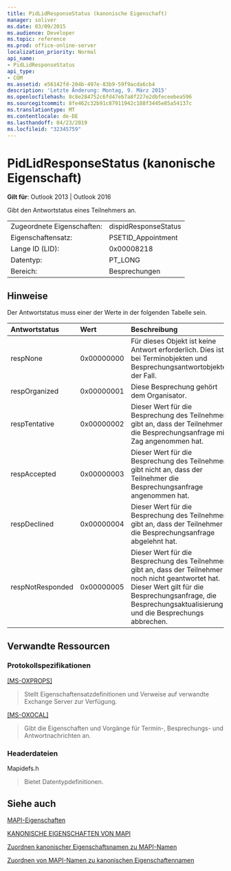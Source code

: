 ```yaml
---
title: PidLidResponseStatus (kanonische Eigenschaft)
manager: soliver
ms.date: 03/09/2015
ms.audience: Developer
ms.topic: reference
ms.prod: office-online-server
localization_priority: Normal
api_name:
- PidLidResponseStatus
api_type:
- COM
ms.assetid: e56142fd-204b-497e-83b9-59f9acda6cb4
description: 'Letzte Änderung: Montag, 9. März 2015'
ms.openlocfilehash: 8c8e284752c6fd47eb7a8f227e2dbfeceebea596
ms.sourcegitcommit: 8fe462c32b91c87911942c188f3445e85a54137c
ms.translationtype: MT
ms.contentlocale: de-DE
ms.lasthandoff: 04/23/2019
ms.locfileid: "32345759"
---
```

# <a name="pidlidresponsestatus-canonical-property"></a>PidLidResponseStatus (kanonische Eigenschaft)

  
  
**Gilt für**: Outlook 2013 | Outlook 2016 
  
Gibt den Antwortstatus eines Teilnehmers an.
  
|||
|:-----|:-----|
|Zugeordnete Eigenschaften:  <br/> |dispidResponseStatus  <br/> |
|Eigenschaftensatz:  <br/> |PSETID_Appointment  <br/> |
|Lange ID (LID):  <br/> |0x00008218  <br/> |
|Datentyp:  <br/> |PT_LONG  <br/> |
|Bereich:  <br/> |Besprechungen  <br/> |
   
## <a name="remarks"></a>Hinweise

Der Antwortstatus muss einer der Werte in der folgenden Tabelle sein.
  
|**Antwortstatus**|**Wert**|**Beschreibung**|
|:-----|:-----|:-----|
|respNone  <br/> |0x00000000  <br/> |Für dieses Objekt ist keine Antwort erforderlich. Dies ist bei Terminobjekten und Besprechungsantwortobjekten der Fall.  <br/> |
|respOrganized  <br/> |0x00000001  <br/> |Diese Besprechung gehört dem Organisator.  <br/> |
|respTentative  <br/> |0x00000002  <br/> |Dieser Wert für die Besprechung des Teilnehmers gibt an, dass der Teilnehmer die Besprechungsanfrage mit Zag angenommen hat.  <br/> |
|respAccepted  <br/> |0x00000003  <br/> |Dieser Wert für die Besprechung des Teilnehmers gibt nicht an, dass der Teilnehmer die Besprechungsanfrage angenommen hat.  <br/> |
|respDeclined  <br/> |0x00000004  <br/> |Dieser Wert für die Besprechung des Teilnehmers gibt an, dass der Teilnehmer die Besprechungsanfrage abgelehnt hat.  <br/> |
|respNotResponded  <br/> |0x00000005  <br/> |Dieser Wert für die Besprechung des Teilnehmers gibt an, dass der Teilnehmer noch nicht geantwortet hat. Dieser Wert gilt für die Besprechungsanfrage, die Besprechungsaktualisierung und die Besprechungs abbrechen.  <br/> |
   
## <a name="related-resources"></a>Verwandte Ressourcen

### <a name="protocol-specifications"></a>Protokollspezifikationen

[[MS-OXPROPS]](https://msdn.microsoft.com/library/f6ab1613-aefe-447d-a49c-18217230b148%28Office.15%29.aspx)
  
> Stellt Eigenschaftensatzdefinitionen und Verweise auf verwandte Exchange Server zur Verfügung.
    
[[MS-OXOCAL]](https://msdn.microsoft.com/library/09861fde-c8e4-4028-9346-e7c214cfdba1%28Office.15%29.aspx)
  
> Gibt die Eigenschaften und Vorgänge für Termin-, Besprechungs- und Antwortnachrichten an.
    
### <a name="header-files"></a>Headerdateien

Mapidefs.h
  
> Bietet Datentypdefinitionen.
    
## <a name="see-also"></a>Siehe auch



[MAPI-Eigenschaften](mapi-properties.md)
  
[KANONISCHE EIGENSCHAFTEN VON MAPI](mapi-canonical-properties.md)
  
[Zuordnen kanonischer Eigenschaftsnamen zu MAPI-Namen](mapping-canonical-property-names-to-mapi-names.md)
  
[Zuordnen von MAPI-Namen zu kanonischen Eigenschaftennamen](mapping-mapi-names-to-canonical-property-names.md)

